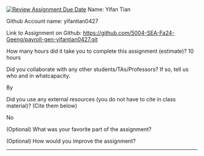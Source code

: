 [![Review Assignment Due Date](https://classroom.github.com/assets/deadline-readme-button-22041afd0340ce965d47ae6ef1cefeee28c7c493a6346c4f15d667ab976d596c.svg)](https://classroom.github.com/a/0MNG42B5)
Name: Yifan Tian

Github Account name: yifantian0427

Link to Assignment on Github: https://github.com/5004-SEA-Fa24-Geeng/payroll-gen-yifantian0427.git

How many hours did it take you to complete this assignment (estimate)? 10 hours

Did you collaborate with any other students/TAs/Professors? If so, tell us who and in whatcapacity.

By

Did you use any external resources (you do not have to cite in class material)? (Cite them below)

No

(Optional) What was your favorite part of the assignment?

(Optional) How would you improve the assignment?

---
